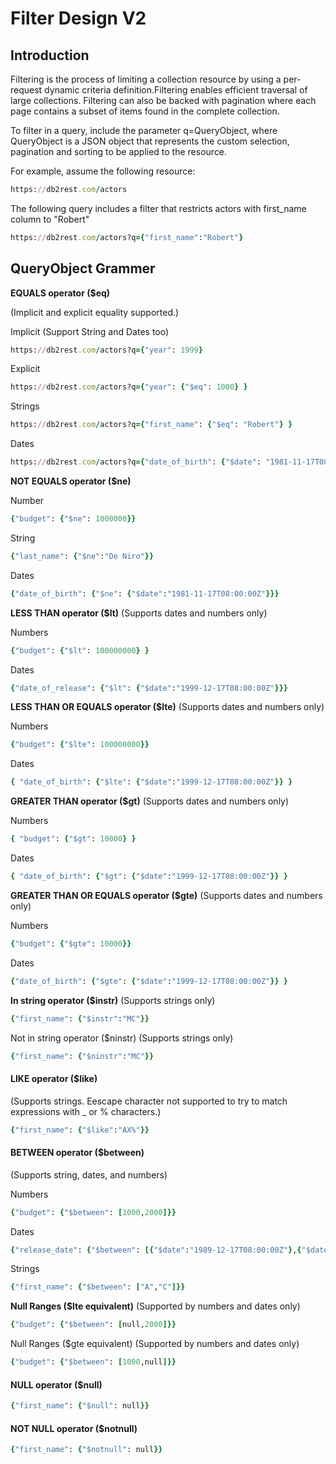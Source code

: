 # Filter Design V2


## Introduction

Filtering is the process of limiting a collection resource by using a per-request dynamic criteria definition.Filtering enables efficient traversal of large collections.
Filtering can also be backed with pagination where each page contains a subset of items found in the complete collection.

To filter in a query, include the parameter q=QueryObject, where QueryObject is a JSON object that represents the custom selection, pagination and sorting to be applied to the resource. 

For example, assume the following resource:

```ruby
https://db2rest.com/actors
```

The following query includes a filter that restricts actors with first_name column to "Robert"

```ruby
https://db2rest.com/actors?q={"first_name":"Robert"}
```

## QueryObject Grammer

**EQUALS operator ($eq)**

(Implicit and explicit equality supported.)

Implicit (Support String and Dates too)

```ruby
https://db2rest.com/actors?q={"year": 1999}
```

Explicit

```ruby
https://db2rest.com/actors?q={"year": {"$eq": 1000} }
```

Strings

```ruby
https://db2rest.com/actors?q={"first_name": {"$eq": "Robert"} }
```

Dates

```ruby
https://db2rest.com/actors?q={"date_of_birth": {"$date": "1981-11-17T08:00:00Z"} }
```


**NOT EQUALS operator ($ne)**

Number

```ruby
{"budget": {"$ne": 1000000}}
```

String

```ruby
{"last_name": {"$ne":"De Niro"}}
```

Dates

```ruby
{"date_of_birth": {"$ne": {"$date":"1981-11-17T08:00:00Z"}}}
```


**LESS THAN operator ($lt)**
(Supports dates and numbers only)

Numbers

```ruby
{"budget": {"$lt": 100000000} }
```

Dates

```ruby
{"date_of_release": {"$lt": {"$date":"1999-12-17T08:00:00Z"}}}
```

**LESS THAN OR EQUALS operator ($lte)**
(Supports dates and numbers only)

Numbers

```ruby
{"budget": {"$lte": 100000000}}
```

Dates

```ruby
{ "date_of_birth": {"$lte": {"$date":"1999-12-17T08:00:00Z"}} }
```

**GREATER THAN operator ($gt)**
(Supports dates and numbers only)

Numbers

```ruby
{ "budget": {"$gt": 10000} }
```

Dates

```ruby
{ "date_of_birth": {"$gt": {"$date":"1999-12-17T08:00:00Z"}} }
```

**GREATER THAN OR EQUALS operator ($gte)**
(Supports dates and numbers only)

Numbers

```ruby
{"budget": {"$gte": 10000}}
```

Dates

```ruby
{"date_of_birth": {"$gte": {"$date":"1999-12-17T08:00:00Z"}} }
```

**In string operator ($instr)**
(Supports strings only)

```ruby
{"first_name": {"$instr":"MC"}}
```

Not in string operator ($ninstr)
(Supports strings only)

```ruby
{"first_name": {"$ninstr":"MC"}}
```


#### LIKE operator ($like)
(Supports strings. Eescape character not supported to try to match expressions with _ or % characters.)

```ruby
{"first_name": {"$like":"AX%"}}
```

#### BETWEEN operator ($between)
(Supports string, dates, and numbers)

Numbers

```ruby
{"budget": {"$between": [1000,2000]}}
```
Dates

```ruby
{"release_date": {"$between": [{"$date":"1989-12-17T08:00:00Z"},{"$date":"1999-12-17T08:00:00Z"}]}}
```

Strings

```ruby
{"first_name": {"$between": ["A","C"]}}
```

**Null Ranges ($lte equivalent)**
(Supported by numbers and dates only)

```ruby
{"budget": {"$between": [null,2000]}}
```

Null Ranges ($gte equivalent)
(Supported by numbers and dates only)

```ruby
{"budget": {"$between": [1000,null]}}
```

#### NULL operator ($null)

```ruby
{"first_name": {"$null": null}}
```

#### NOT NULL operator ($notnull)

```ruby
{"first_name": {"$notnull": null}}
```
